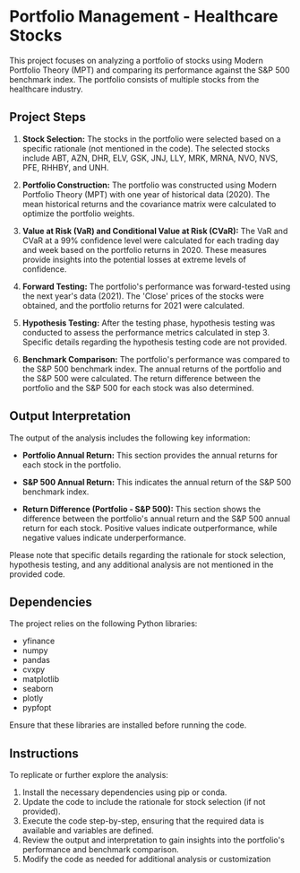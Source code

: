 # Portfolio Management - Healthcare  Stocks

This project focuses on analyzing a portfolio of stocks using Modern Portfolio Theory (MPT) and comparing its performance against the S&P 500 benchmark index. The portfolio consists of multiple stocks from the healthcare industry.

## Project Steps

1. **Stock Selection:** The stocks in the portfolio were selected based on a specific rationale (not mentioned in the code). The selected stocks include ABT, AZN, DHR, ELV, GSK, JNJ, LLY, MRK, MRNA, NVO, NVS, PFE, RHHBY, and UNH.

2. **Portfolio Construction:** The portfolio was constructed using Modern Portfolio Theory (MPT) with one year of historical data (2020). The mean historical returns and the covariance matrix were calculated to optimize the portfolio weights.

3. **Value at Risk (VaR) and Conditional Value at Risk (CVaR):** The VaR and CVaR at a 99% confidence level were calculated for each trading day and week based on the portfolio returns in 2020. These measures provide insights into the potential losses at extreme levels of confidence.

4. **Forward Testing:** The portfolio's performance was forward-tested using the next year's data (2021). The 'Close' prices of the stocks were obtained, and the portfolio returns for 2021 were calculated.

5. **Hypothesis Testing:** After the testing phase, hypothesis testing was conducted to assess the performance metrics calculated in step 3. Specific details regarding the hypothesis testing code are not provided.

6. **Benchmark Comparison:** The portfolio's performance was compared to the S&P 500 benchmark index. The annual returns of the portfolio and the S&P 500 were calculated. The return difference between the portfolio and the S&P 500 for each stock was also determined.

## Output Interpretation

The output of the analysis includes the following key information:

- **Portfolio Annual Return:** This section provides the annual returns for each stock in the portfolio.

- **S&P 500 Annual Return:** This indicates the annual return of the S&P 500 benchmark index.

- **Return Difference (Portfolio - S&P 500):** This section shows the difference between the portfolio's annual return and the S&P 500 annual return for each stock. Positive values indicate outperformance, while negative values indicate underperformance.

Please note that specific details regarding the rationale for stock selection, hypothesis testing, and any additional analysis are not mentioned in the provided code.

## Dependencies

The project relies on the following Python libraries:

- yfinance
- numpy
- pandas
- cvxpy
- matplotlib
- seaborn
- plotly
- pypfopt

Ensure that these libraries are installed before running the code.

## Instructions

To replicate or further explore the analysis:

1. Install the necessary dependencies using pip or conda.
2. Update the code to include the rationale for stock selection (if not provided).
3. Execute the code step-by-step, ensuring that the required data is available and variables are defined.
4. Review the output and interpretation to gain insights into the portfolio's performance and benchmark comparison.
5. Modify the code as needed for additional analysis or customization


